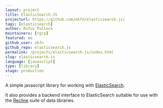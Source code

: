 ```yaml
---
layout: project
title: ElasticSearch.JS
projecturl: https://github.com/okfn/elasticsearch.js/
tags: [elasticsearch]
author: Rufus Pollock
maintainers: [rgrp]
featured: no
github_user: okfn
github_repo: elasticsearch.js
permalink: /projects/elasticsearch-js/index.html
slug: elasticsearch-js
language: [javascript]
type: [library]
stage: production
---
```


<p>A simple javascript library for working with <a
href="http://www.elasticsearch.org/">ElasticSearch</a>.</p>

<p>It also provides a backend interface to ElasticSearch suitable for use with
the <a href="http://okfnlabs.org/recline/">Recline</a> suite of data
libraries.</p>


